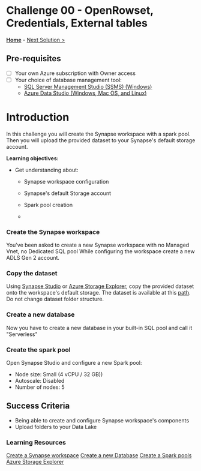 # Challenge 00 - OpenRowset, Credentials, External tables

**[Home](./README.md)** - [Next Solution >](./Challenge-01.md)

## Pre-requisites

- [ ] Your own Azure subscription with Owner access
- [ ] Your choice of database management tool:
  - [SQL Server Management Studio (SSMS) (Windows)](https://docs.microsoft.com/en-us/sql/ssms/download-sql-server-management-studio-ssms?view=sql-server-ver15)
  - [Azure Data Studio (Windows, Mac OS, and Linux)](https://docs.microsoft.com/en-us/sql/azure-data-studio/download-azure-data-studio?view=sql-server-ver15)

# Introduction

In this challenge you will create the Synapse workspace with a spark pool.
Then you will upload the provided dataset to your Synapse's default storage account.

**Learning objectives:**
- Get understanding about:
  - Synapse workspace configuration
  - Synapse's default Storage account 
  - Spark pool creation
  
  - 
### Create the Synapse workspace
You've been asked to create a new Synapse workspace with no Managed Vnet, no Dedicated SQL pool
While configuring the workspace create a new ADLS Gen 2 account.

### Copy the dataset
Using [Synapse Studio](https://learn.microsoft.com/en-us/training/modules/explore-azure-synapse-studio/1-introduction) or [Azure Storage Explorer](https://azure.microsoft.com/en-us/products/storage/storage-explorer/), copy the provided dataset onto the workspace's default storage. The dataset is available at this [path](./../Student/Resources/Challenge-00). Do not change dataset folder structure.

### Create a new database
Now you have to create a new database in your built-in SQL pool and call it "Serverless"

### Create the spark pool
Open Synapse Studio and configure a new Spark pool:
- Node size: Small (4 vCPU / 32 GB))
- Autoscale: Disabled
- Number of nodes: 5 

## Success Criteria
- Being able to create and configure Synapse workspace's components 
- Upload folders to your Data Lake

### Learning Resources

[Create a Synapse workspace](https://learn.microsoft.com/en-us/azure/synapse-analytics/quickstart-create-workspace)
[Create a new Database](https://learn.microsoft.com/en-us/sql/t-sql/statements/create-database-transact-sql?view=azure-sqldw-latest&preserve-view=true&tabs=sqlod)
[Create a Spark pools](https://learn.microsoft.com/en-us/azure/synapse-analytics/quickstart-create-apache-spark-pool-portal)
[Azure Storage Explorer](https://azure.microsoft.com/en-us/products/storage/storage-explorer/) 
